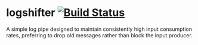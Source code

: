 logshifter [![Build Status](https://travis-ci.org/ironcladlou/logshifter.png?branch=master)](https://travis-ci.org/ironcladlou/logshifter)
=====

A simple log pipe designed to maintain consistently high input consumption rates, preferring to
drop old messages rather than block the input producer.
